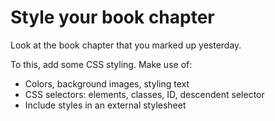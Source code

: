 # Style your book chapter
Look at the book chapter that you marked up yesterday.

To this, add some CSS styling. Make use of:

* Colors, background images, styling text
* CSS selectors: elements, classes, ID, descendent selector
* Include styles in an external stylesheet